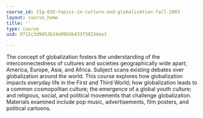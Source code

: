 ```yaml
---
course_id: 21g-035-topics-in-culture-and-globalization-fall-2003
layout: course_home
title: ''
type: course
uid: 0712c3d9d52b24e09b5b433f5023dee1

---
```

The concept of globalization fosters the understanding of the interconnectedness of cultures and societies geographically wide apart; America, Europe, Asia, and Africa. Subject scans existing debates over globalization around the world. This course explores how globalization impacts everyday life in the First and Third World; how globalization leads to a common cosmopolitan culture; the emergence of a global youth culture; and religious, social, and political movements that challenge globalization. Materials examined include pop music, advertisements, film posters, and political cartoons.
